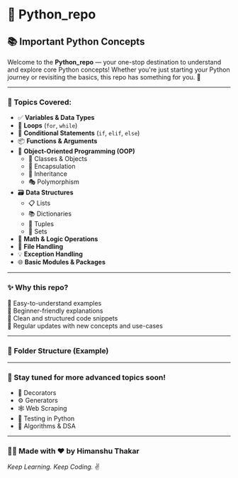 # 🐍 Python_repo

## 📚 Important Python Concepts

Welcome to the **Python_repo** — your one-stop destination to understand and explore core Python concepts! Whether you're just starting your Python journey or revisiting the basics, this repo has something for you. 🚀

---

### 🔑 Topics Covered:

- ✅ **Variables & Data Types**
- 🔁 **Loops** (`for`, `while`)
- 🔄 **Conditional Statements** (`if`, `elif`, `else`)
- 📦 **Functions & Arguments**
- 🧱 **Object-Oriented Programming (OOP)**
  - 👤 Classes & Objects
  - 🔐 Encapsulation
  - 🧬 Inheritance
  - 🎭 Polymorphism
- 🗃️ **Data Structures**
  - 📋 Lists
  - 📚 Dictionaries
  - 🟰 Tuples
  - 🧵 Sets
- 🧮 **Math & Logic Operations**
- 💾 **File Handling**
- 💡 **Exception Handling**
- 🌐 **Basic Modules & Packages**

---

### ✨ Why this repo?

🔸 Easy-to-understand examples  
🔸 Beginner-friendly explanations  
🔸 Clean and structured code snippets  
🔸 Regular updates with new concepts and use-cases  

---

### 📂 Folder Structure (Example)


---

### 🌟 Stay tuned for more advanced topics soon!

- 🧠 Decorators  
- ⚙️ Generators  
- 🕸️ Web Scraping  
- 🧪 Testing in Python  
- 🧬 Algorithms & DSA  

---

### 👨‍💻 Made with ❤️ by Himanshu Thakar  
_Keep Learning. Keep Coding._ ✌️


